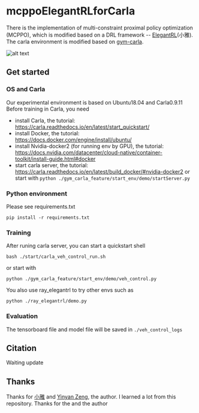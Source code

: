 # mcppoElegantRLforCarla
There is the implementation of multi-constraint proximal policy optimization (MCPPO), which is modified based on a DRL framework -- [ElegantRL](https://github.com/AI4Finance-Foundation/ElegantRL)(小雅). The carla environment is modified based on [gym-carla](https://github.com/cjy1992/gym-carla). 

![alt text](/images\town07-part.gif "town07")

## Get started

### OS and Carla

Our experimental environment is based on Ubuntu18.04 and Carla0.9.11
Before training in Carla, you need
- install Carla, the tutorial: https://carla.readthedocs.io/en/latest/start_quickstart/
- install Docker, the tutorial: https://docs.docker.com/engine/install/ubuntu/
- install Nvidia-docker2 (for running env by GPU), the tutorial: https://docs.nvidia.com/datacenter/cloud-native/container-toolkit/install-guide.html#docker
- start carla server, the tutorial: https://carla.readthedocs.io/en/latest/build_docker/#nvidia-docker2 or start with ```python ./gym_carla_feature/start_env/demo/startServer.py```

### Python environment
Please see requirements.txt
```
pip install -r requirements.txt
```
### Training

After runing carla server, you can start a quickstart shell
```
bash ./start/carla_veh_control_run.sh
```
or start with 
```
python ./gym_carla_feature/start_env/demo/veh_control.py
```
You also use ray_elegantrl to try other envs such as
```
python ./ray_elegantrl/demo.py
```
### Evaluation
The tensorboard file and model file will be saved in ```./veh_control_logs```

## Citation
<!-- ```
@inproceedings{zou2022mcppo,
 title={Multi-Constraint Deep Reinforcement Learning for Smooth Action Control},
 author={Guangyuan Zou, Ying He, F. Richard Yu, Longquan Chen, Longquan Chen, Weike Pan, Zhong Ming},
 booktitle={the 31st International Joint Conference on Artificial Intelligence (IJCAI2022)},
}
``` -->
 Waiting update
<!-- The arxiv link to the paper:  -->


## Thanks 
Thanks for [小雅](https://github.com/AI4Finance-Foundation/ElegantRL) and [Yinyan Zeng](https://github.com/Yonv1943), the author. I learned a lot from this repository. 
Thanks for the and the author 
